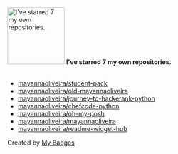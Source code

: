 <img src="https://my-badges.github.io/my-badges/self-star.png" alt="I&apos;ve starred 7 my own repositories." title="I&apos;ve starred 7 my own repositories." width="128">
<strong>I&apos;ve starred 7 my own repositories.</strong>
<br><br>

- <a href="https://github.com/mayannaoliveira/student-pack">mayannaoliveira/student-pack</a>
- <a href="https://github.com/mayannaoliveira/old-mayannaoliveira">mayannaoliveira/old-mayannaoliveira</a>
- <a href="https://github.com/mayannaoliveira/journey-to-hackerank-python">mayannaoliveira/journey-to-hackerank-python</a>
- <a href="https://github.com/mayannaoliveira/chefcode-python">mayannaoliveira/chefcode-python</a>
- <a href="https://github.com/mayannaoliveira/oh-my-posh">mayannaoliveira/oh-my-posh</a>
- <a href="https://github.com/mayannaoliveira/mayannaoliveira">mayannaoliveira/mayannaoliveira</a>
- <a href="https://github.com/mayannaoliveira/readme-widget-hub">mayannaoliveira/readme-widget-hub</a>


Created by <a href="https://github.com/my-badges/my-badges">My Badges</a>